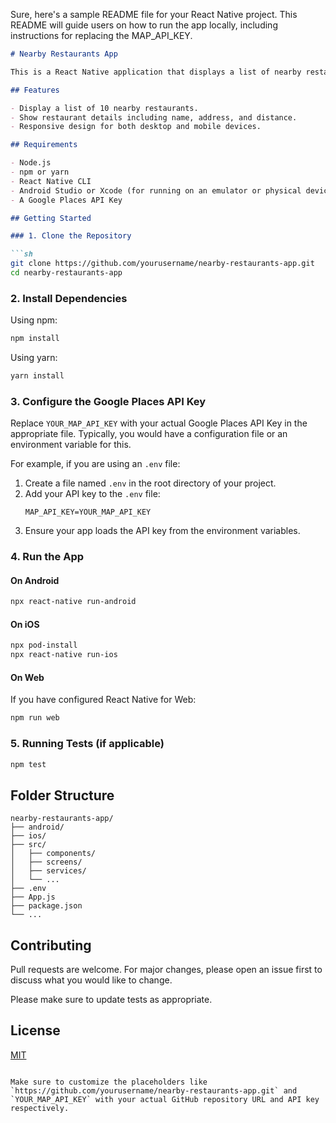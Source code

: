 Sure, here's a sample README file for your React Native project. This README will guide users on how to run the app locally, including instructions for replacing the MAP_API_KEY.

```markdown
# Nearby Restaurants App

This is a React Native application that displays a list of nearby restaurants using the Google Places API. The app shows the restaurant's name, address, and distance from the user's current location.

## Features

- Display a list of 10 nearby restaurants.
- Show restaurant details including name, address, and distance.
- Responsive design for both desktop and mobile devices.

## Requirements

- Node.js
- npm or yarn
- React Native CLI
- Android Studio or Xcode (for running on an emulator or physical device)
- A Google Places API Key

## Getting Started

### 1. Clone the Repository

```sh
git clone https://github.com/yourusername/nearby-restaurants-app.git
cd nearby-restaurants-app
```

### 2. Install Dependencies

Using npm:
```sh
npm install
```

Using yarn:
```sh
yarn install
```

### 3. Configure the Google Places API Key

Replace `YOUR_MAP_API_KEY` with your actual Google Places API Key in the appropriate file. Typically, you would have a configuration file or an environment variable for this.

For example, if you are using an `.env` file:

1. Create a file named `.env` in the root directory of your project.
2. Add your API key to the `.env` file:
    ```env
    MAP_API_KEY=YOUR_MAP_API_KEY
    ```
3. Ensure your app loads the API key from the environment variables.

### 4. Run the App

#### On Android
```sh
npx react-native run-android
```

#### On iOS
```sh
npx pod-install
npx react-native run-ios
```

#### On Web
If you have configured React Native for Web:
```sh
npm run web
```

### 5. Running Tests (if applicable)

```sh
npm test
```

## Folder Structure

```
nearby-restaurants-app/
├── android/
├── ios/
├── src/
│   ├── components/
│   ├── screens/
│   ├── services/
│   └── ...
├── .env
├── App.js
├── package.json
└── ...
```

## Contributing

Pull requests are welcome. For major changes, please open an issue first to discuss what you would like to change.

Please make sure to update tests as appropriate.

## License

[MIT](https://choosealicense.com/licenses/mit/)
```

Make sure to customize the placeholders like `https://github.com/yourusername/nearby-restaurants-app.git` and `YOUR_MAP_API_KEY` with your actual GitHub repository URL and API key respectively.
